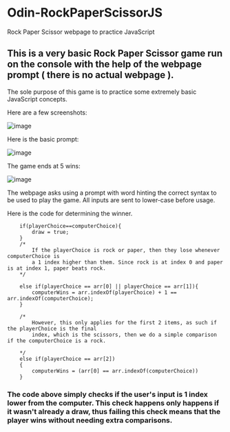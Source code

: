 # Odin-RockPaperScissorJS
Rock Paper Scissor webpage to practice JavaScript

## This is a very basic Rock Paper Scissor game run on the console with the help of the webpage prompt ( there is no actual webpage ).
The sole purpose of this game is to practice some extremely basic JavaScript concepts. 

Here are a few screenshots:

![image](https://github.com/MarkJuliusAbraham/Odin-RockPaperScissorJS/assets/122323456/5f9a0c45-d451-4b6d-895a-f59ca8716cf0)

Here is the basic prompt:

![image](https://github.com/MarkJuliusAbraham/Odin-RockPaperScissorJS/assets/122323456/db6f80c2-3065-4201-94bb-8b8d51a41886)

The game ends at 5 wins:

![image](https://github.com/MarkJuliusAbraham/Odin-RockPaperScissorJS/assets/122323456/710d977a-e45f-4d1c-bdca-b1c1c25335e1)

The webpage asks using a prompt with word hinting the correct syntax to be used to play the game. All inputs are sent to lower-case before usage.

Here is the code for determining the winner.

```
    if(playerChoice==computerChoice){
        draw = true;
    }
    /*
        If the playerChoice is rock or paper, then they lose whenever computerChoice is
        a 1 index higher than them. Since rock is at index 0 and paper is at index 1, paper beats rock.
    */

    else if(playerChoice == arr[0] || playerChoice == arr[1]){
        computerWins = arr.indexOf(playerChoice) + 1 == arr.indexOf(computerChoice);
    }

    /*
        However, this only applies for the first 2 items, as such if the playerChoice is the final
        index, which is the scissors, then we do a simple comparison if the computerChoice is a rock.

    */
    else if(playerChoice == arr[2])
    {
        computerWins = (arr[0] == arr.indexOf(computerChoice))
    }
```

### The code above simply checks if the user's input is 1 index lower from the computer. This check happens only happens if it wasn't already a draw, thus failing this check means that the player wins without needing extra comparisons.
